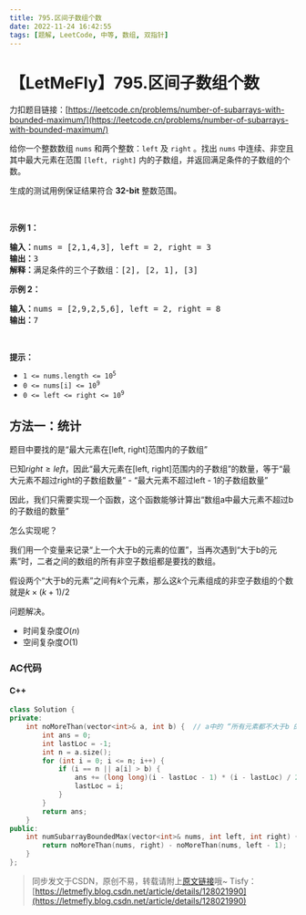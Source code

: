 ```yaml
---
title: 795.区间子数组个数
date: 2022-11-24 16:42:55
tags: [题解, LeetCode, 中等, 数组, 双指针]
---
```


# 【LetMeFly】795.区间子数组个数

力扣题目链接：[https://leetcode.cn/problems/number-of-subarrays-with-bounded-maximum/](https://leetcode.cn/problems/number-of-subarrays-with-bounded-maximum/)

<p>给你一个整数数组 <code>nums</code> 和两个整数：<code>left</code> 及 <code>right</code> 。找出 <code>nums</code> 中连续、非空且其中最大元素在范围&nbsp;<code>[left, right]</code> 内的子数组，并返回满足条件的子数组的个数。</p>

<p>生成的测试用例保证结果符合 <strong>32-bit</strong> 整数范围。</p>

<p>&nbsp;</p>

<p><strong>示例 1：</strong></p>

<pre>
<strong>输入：</strong>nums = [2,1,4,3], left = 2, right = 3
<strong>输出：</strong>3
<strong>解释：</strong>满足条件的三个子数组：[2], [2, 1], [3]
</pre>

<p><strong>示例 2：</strong></p>

<pre>
<strong>输入：</strong>nums = [2,9,2,5,6], left = 2, right = 8
<strong>输出：</strong>7
</pre>

<p>&nbsp;</p>

<p><strong>提示：</strong></p>

<ul>
	<li><code>1 &lt;= nums.length &lt;= 10<sup>5</sup></code></li>
	<li><code>0 &lt;= nums[i] &lt;= 10<sup>9</sup></code></li>
	<li><code>0 &lt;= left &lt;= right &lt;= 10<sup>9</sup></code></li>
</ul>


    
## 方法一：统计

题目中要找的是“最大元素在[left, right]范围内的子数组”

已知$right \geq left$，因此“最大元素在[left, right]范围内的子数组”的数量，等于“最大元素不超过right的子数组数量” - “最大元素不超过left - 1的子数组数量”

因此，我们只需要实现一个函数，这个函数能够计算出“数组a中最大元素不超过b的子数组的数量”

怎么实现呢？

我们用一个变量来记录“上一个大于b的元素的位置”，当再次遇到“大于b的元素”时，二者之间的数组的所有非空子数组都是要找的数组。

假设两个“大于b的元素”之间有$k$个元素，那么这$k$个元素组成的非空子数组的个数就是$k \times (k + 1) / 2$

问题解决。

+ 时间复杂度$O(n)$
+ 空间复杂度$O(1)$

### AC代码

#### C++

```cpp
class Solution {
private:
    int noMoreThan(vector<int>& a, int b) {  // a中的 “所有元素都不大于b 的子数组的个数”
        int ans = 0;
        int lastLoc = -1;
        int n = a.size();
        for (int i = 0; i <= n; i++) {
            if (i == n || a[i] > b) {
                ans += (long long)(i - lastLoc - 1) * (i - lastLoc) / 2;
                lastLoc = i;
            }
        }
        return ans;
    }
public:
    int numSubarrayBoundedMax(vector<int>& nums, int left, int right) {
        return noMoreThan(nums, right) - noMoreThan(nums, left - 1);
    }
};
```

> 同步发文于CSDN，原创不易，转载请附上[原文链接](https://blog.tisfy.eu.org/2022/11/24/LeetCode%200795.%E5%8C%BA%E9%97%B4%E5%AD%90%E6%95%B0%E7%BB%84%E4%B8%AA%E6%95%B0/)哦~
> Tisfy：[https://letmefly.blog.csdn.net/article/details/128021990](https://letmefly.blog.csdn.net/article/details/128021990)
